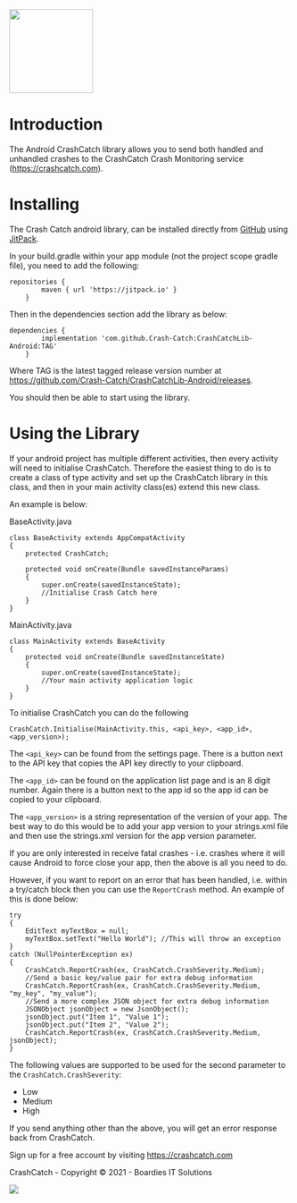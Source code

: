 <img src="https://crashcatch.com/images/logo.png" width="150">


# Introduction
The Android CrashCatch library allows you to send both handled and
unhandled crashes to the CrashCatch Crash Monitoring service 
(https://crashcatch.com). 

# Installing
The Crash Catch android library, can be installed directly from 
[GitHub](https://github.com) using [JitPack](https://jitpack.io). 

In your build.gradle within your app module (not the project scope
gradle file), you need to add the following:
```
repositories {
        maven { url 'https://jitpack.io' }
    }
```

Then in the dependencies section add the library as below:
```
dependencies {
        implementation 'com.github.Crash-Catch:CrashCatchLib-Android:TAG'
    }
```

Where TAG is the latest tagged release version number at https://github.com/Crash-Catch/CrashCatchLib-Android/releases.

You should then be able to start using the library. 

# Using the Library
If your android project has multiple different activities, then every
activity will need to initialise CrashCatch. Therefore the easiest thing to
do is to create a class of type activity and set up the CrashCatch library
in this class, and then in your main activity class(es) extend this new class. 

An example is below:

BaseActivity.java
```
class BaseActivity extends AppCompatActivity
{
    protected CrashCatch;
    
    protected void onCreate(Bundle savedInstanceParams)
    {
        super.onCreate(savedInstanceState);
        //Initialise Crash Catch here
    }
}
``` 

MainActivity.java
```
class MainActivity extends BaseActivity
{
    protected void onCreate(Bundle savedInstanceState)
    {
        super.onCreate(savedInstanceState);
        //Your main activity application logic
    }
}
```

To initialise CrashCatch you can do the following

```
CrashCatch.Initialise(MainActivity.this, <api_key>, <app_id>, <app_version>);
```

The `<api_key>` can be found from the settings page. There is a button next to the API key that
copies the API key directly to your clipboard. 

The `<app_id>` can be found on the application list page and is an 8 digit number. Again there
is a button next to the app id so the app id can be copied to your clipboard.

The `<app_version>` is a string representation of the version of your app. The best way to do this
would be to add your app version to your strings.xml file and then use the strings.xml version
for the app version parameter.

If you are only interested in receive fatal crashes - i.e. crashes where it will
cause Android to force close your app, then the above is all you need to do. 

However, if you want to report on an error that has been handled, i.e. within a try/catch block then
you can use the `ReportCrash` method. An example of this is done below:

```
try
{
    EditText myTextBox = null;
    myTextBox.setText("Hello World"); //This will throw an exception
}
catch (NullPointerException ex)
{
    CrashCatch.ReportCrash(ex, CrashCatch.CrashSeverity.Medium);
    //Send a basic key/value pair for extra debug information
    CrashCatch.ReportCrash(ex, CrashCatch.CrashSeverity.Medium, "my_key", "my_value");
    //Send a more complex JSON object for extra debug information
    JSONObject jsonObject = new JsonObject();
    jsonObject.put("Item 1", "Value 1");
    jsonObject.put("Item 2", "Value 2");
    CrashCatch.ReportCrash(ex, CrashCatch.CrashSeverity.Medium, jsonObject);
}
```

The following values are supported to be used for the second parameter to the `CrashCatch.CrashSeverity`:
* Low
* Medium
* High

If you send anything other than the above, you will get an error response
back from CrashCatch. 

Sign up for a free account by visiting https://crashcatch.com

CrashCatch - Copyright &copy; 2021 - Boardies IT Solutions

<img src="https://boardiesitsolutions.com/images/logo.png"> 
